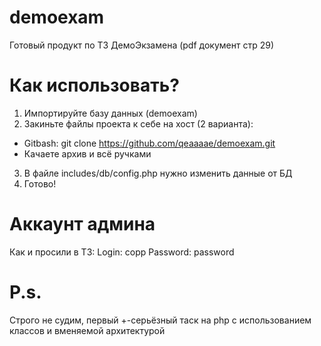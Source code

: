 # demoexam
Готовый продукт по ТЗ ДемоЭкзамена (pdf документ стр 29)
# Как использовать?
1) Импортируйте базу данных (demoexam)
2) Закиньте файлы проекта к себе на хост (2 варианта):
- Gitbash: git clone https://github.com/qeaaaae/demoexam.git
- Качаете архив и всё ручками
3) В файле includes/db/config.php нужно изменить данные от БД
4) Готово!
# Аккаунт админа
Как и просили в ТЗ:
Login: copp
Password: password
# P.s.
Строго не судим, первый +-серьёзный таск на php с использованием классов и вменяемой архитектурой
